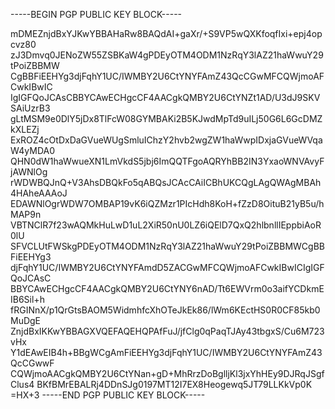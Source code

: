 

-----BEGIN PGP PUBLIC KEY BLOCK-----

mDMEZnjdBxYJKwYBBAHaRw8BAQdAI+gaXr/+S9VP5wQXKfoqfIxi+epj4opcvz80
zJ3Dmvq0JENoZW55ZSBKaW4gPDEyOTM4ODM1NzRqY3lAZ21haWwuY29tPoiZBBMW
CgBBFiEEHYg3djFqhY1UC/IWMBY2U6CtYNYFAmZ43QcCGwMFCQWjmoAFCwkIBwIC
IgIGFQoJCAsCBBYCAwECHgcCF4AACgkQMBY2U6CtYNZt1AD/U3dJ9SKVSAiUzrB3
gLtMSM9e0DlY5jDx8TlFcW08GYMBAKi2B5KJwdMpTd9uILj50G6L6GcDMZkXLEZj
ExROZ4cOtDxDaGVueWUgSmluIChzY2hvb2wgZW1haWwpIDxjaGVueWVqaW4yMDA0
QHN0dW1haWwueXN1LmVkdS5jbj6ImQQTFgoAQRYhBB2IN3YxaoWNVAvyFjAWNlOg
rWDWBQJnQ+V3AhsDBQkFo5qABQsJCAcCAiICBhUKCQgLAgQWAgMBAh4HAheAAAoJ
EDAWNlOgrWDW7OMBAP19vK6iQZMzr1PIcHdh8KoH+fZzD8OituB21yB5u/hMAP9n
VBTNClR7f23wAQMkHuLwD1uL2XiR50nU0LZ6iQElD7QxQ2hlbnllIEppbiAoR0lU
SFVCLUtFWSkgPDEyOTM4ODM1NzRqY3lAZ21haWwuY29tPoiZBBMWCgBBFiEEHYg3
djFqhY1UC/IWMBY2U6CtYNYFAmdD5ZACGwMFCQWjmoAFCwkIBwICIgIGFQoJCAsC
BBYCAwECHgcCF4AACgkQMBY2U6CtYNY6nAD/Tt6EWVrm0o3aifYCDkmEIB6Sil+h
fRGINnX/p1QrGtsBAOM5WidmhfcXhOTeJkEk86/lWm6KEctHS0R0CF85kb0MuDgE
ZnjdBxIKKwYBBAGXVQEFAQEHQPAfFuJ/jfClg0qPaqTJAy43tbgxS/Cu6M723vHx
Y1dEAwEIB4h+BBgWCgAmFiEEHYg3djFqhY1UC/IWMBY2U6CtYNYFAmZ43QcCGwwF
CQWjmoAACgkQMBY2U6CtYNan+gD+MhRrzDoBglljKl3jxYhHEy9DJRqJSgfClus4
BKfBMrEBALRj4DDnSJg0197MT12I7EX8Heogewq5JT79LLKkVp0K
=HX+3
-----END PGP PUBLIC KEY BLOCK-----
